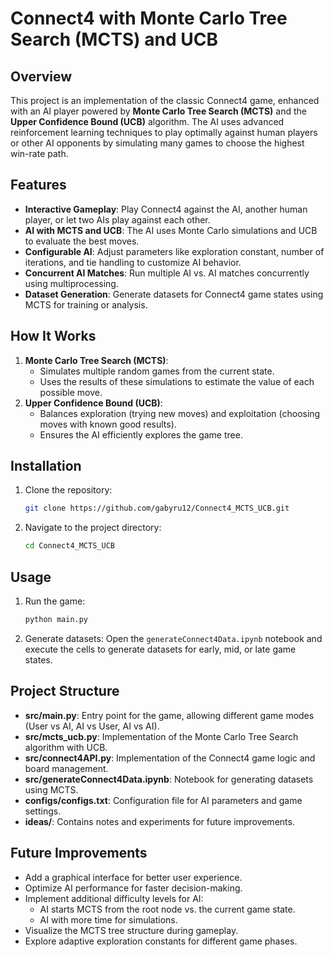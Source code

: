 # Connect4 with Monte Carlo Tree Search (MCTS) and UCB

## Overview
This project is an implementation of the classic Connect4 game, enhanced with an AI player powered by **Monte Carlo Tree Search (MCTS)** and the **Upper Confidence Bound (UCB)** algorithm. The AI uses advanced reinforcement learning techniques to play optimally against human players or other AI opponents by simulating many games to choose the highest win-rate path.

## Features
- **Interactive Gameplay**: Play Connect4 against the AI, another human player, or let two AIs play against each other.
- **AI with MCTS and UCB**: The AI uses Monte Carlo simulations and UCB to evaluate the best moves.
- **Configurable AI**: Adjust parameters like exploration constant, number of iterations, and tie handling to customize AI behavior.
- **Concurrent AI Matches**: Run multiple AI vs. AI matches concurrently using multiprocessing.
- **Dataset Generation**: Generate datasets for Connect4 game states using MCTS for training or analysis.

## How It Works
1. **Monte Carlo Tree Search (MCTS)**:
   - Simulates multiple random games from the current state.
   - Uses the results of these simulations to estimate the value of each possible move.
2. **Upper Confidence Bound (UCB)**:
   - Balances exploration (trying new moves) and exploitation (choosing moves with known good results).
   - Ensures the AI efficiently explores the game tree.

## Installation
1. Clone the repository:
    ```bash
    git clone https://github.com/gabyru12/Connect4_MCTS_UCB.git
    ```

2. Navigate to the project directory:
    ```bash
    cd Connect4_MCTS_UCB
    ```

## Usage
1. Run the game:
    ```bash
    python main.py
    ```

2. Generate datasets:
    Open the `generateConnect4Data.ipynb` notebook and execute the cells to generate datasets for early, mid, or late game states.

## Project Structure
- **src/main.py**: Entry point for the game, allowing different game modes (User vs AI, AI vs User, AI vs AI).
- **src/mcts_ucb.py**: Implementation of the Monte Carlo Tree Search algorithm with UCB.
- **src/connect4API.py**: Implementation of the Connect4 game logic and board management.
- **src/generateConnect4Data.ipynb**: Notebook for generating datasets using MCTS.
- **configs/configs.txt**: Configuration file for AI parameters and game settings.
- **ideas/**: Contains notes and experiments for future improvements.

## Future Improvements
- Add a graphical interface for better user experience.
- Optimize AI performance for faster decision-making.
- Implement additional difficulty levels for AI:
    - AI starts MCTS from the root node vs. the current game state.
    - AI with more time for simulations.
- Visualize the MCTS tree structure during gameplay.
- Explore adaptive exploration constants for different game phases.